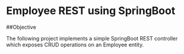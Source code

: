 Employee REST using SpringBoot
==============================

##Objective

The following project implements a simple SpringBoot REST controller which
exposes CRUD operations on an Employee entity.



 
